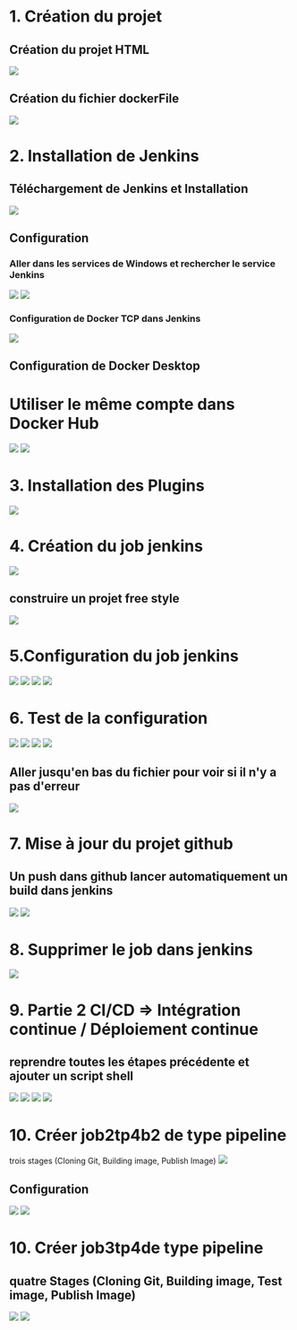 <h1>1. Création du projet</h1>
<h2>Création du projet HTML</h2>
<img src="captures/1.docker file.PNG">
<h2>Création du fichier dockerFile</h2>
<img src="captures/1.docker file.PNG">

<h1>2. Installation de Jenkins</h1>
<h2>Téléchargement de Jenkins et Installation</h2>
<img src="captures/1.jinkins.PNG">
<h2>Configuration</h2>
<h3>Aller dans les services de Windows et rechercher le service Jenkins</h3>
<img src="captures/2.configuration.PNG">
<img src="captures/3.configuer.PNG">
<h3>Configuration de Docker TCP dans Jenkins</h3>
<img src="captures/4.jenkinsetape.PNG">
<h2>Configuration de Docker Desktop</h2>
<h1>Utiliser le même compte dans Docker Hub</h1>
<img src="captures/5.etape2.PNG">
<img src="captures/5.etapedocker1.PNG">

<h1>3. Installation des Plugins</h1>
<img src="captures/6.plugins.PNG">

<h1>4. Création du job jenkins</h1>
<img src="captures/7.nouveauProjet.PNG">
<h2>construire un projet free style</h2>
<img src="captures/8.capture.PNG">

<h1>5.Configuration du job jenkins</h1>
<img src="captures/9.configurerNG.PNG">
<img src="captures/10.capture.PNG">
<img src="captures/11.capture.PNG">
<img src="captures/12.dockerhub.PNG">

<h1>6. Test de la configuration</h1>
<img src="captures/13.build.PNG">
<img src="captures/14.Capture.PNG">
<img src="captures/15.Capture.PNG">
<img src="captures/16.Capture.PNG">
<h2>Aller jusqu'en bas du fichier pour voir si il n'y a pas d'erreur</h2>
<img src="captures/17.Capture.PNG">

<h1>7. Mise à jour du projet github</h1>
<h2>Un push dans github lancer automatiquement un build dans jenkins</h2>
<img src="captures/18.Capture.PNG">
<img src="captures/19.Capture.PNG">

<h1>8. Supprimer le job dans jenkins</h1>
<img src="captures/20.Capture.PNG">

<h1>9. Partie 2 CI/CD => Intégration continue / Déploiement continue</h1>
<h2>reprendre toutes les étapes précédente et ajouter un script shell</h2>
<img src="captures/21.Capture.PNG">
<img src="captures/22.Capture.PNG">
<img src="captures/23.Capture.PNG">
<img src="captures/24.Capture.PNG">

<h1>10. Créer  job2tp4b2 de type pipeline</h1>
<h>trois
stages (Cloning Git, Building image, Publish Image)</h>
<img src="captures/25.Capture.PNG">
<h2>Configuration</h2>
<img src="captures/26.Capture.PNG">
<img src="captures/27.Capture.PNG">

<h1>10. Créer  job3tp4de type pipeline</h1>
<h2>quatre Stages
(Cloning Git, Building image, Test image, Publish Image)</h2>
<img src="captures/28.Capture.PNG">
<img src="captures/29.Capture.PNG">





